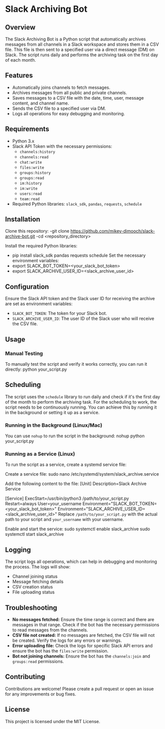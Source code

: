 # Slack Archiving Bot

## Overview
The Slack Archiving Bot is a Python script that automatically archives messages from all channels in a Slack workspace and stores them in a CSV file. This file is then sent to a specified user via a direct message (DM) on Slack. The script runs daily and performs the archiving task on the first day of each month.

## Features
- Automatically joins channels to fetch messages.
- Archives messages from all public and private channels.
- Saves messages to a CSV file with the date, time, user, message content, and channel name.
- Sends the CSV file to a specified user via DM.
- Logs all operations for easy debugging and monitoring.

## Requirements
- Python 3.x
- Slack API Token with the necessary permissions:
  - `channels:history`
  - `channels:read`
  - `chat:write`
  - `files:write`
  - `groups:history`
  - `groups:read`
  - `im:history`
  - `im:write`
  - `users:read`
  - `team:read`
- Required Python libraries: `slack_sdk`, `pandas`, `requests`, `schedule`

## Installation
Clone this repository:
-git clone https://github.com/mikey-dimooch/slack-archive-bot.git
-cd <repository_directory>

Install the required Python libraries:
- pip install slack_sdk pandas requests schedule
Set the necessary environment variables:
- export SLACK_BOT_TOKEN=<your_slack_bot_token>
- export SLACK_ARCHIVE_USER_ID=<slack_archive_user_id>

## Configuration
Ensure the Slack API token and the Slack user ID for receiving the archive are set as environment variables:
- `SLACK_BOT_TOKEN`: The token for your Slack bot.
- `SLACK_ARCHIVE_USER_ID`: The user ID of the Slack user who will receive the CSV file.

## Usage
### Manual Testing
To manually test the script and verify it works correctly, you can run it directly:
python your_script.py

## Scheduling
The script uses the `schedule` library to run daily and check if it's the first day of the month to perform the archiving task. For the scheduling to work, the script needs to be continuously running. You can achieve this by running it in the background or setting it up as a service.

### Running in the Background (Linux/Mac)
You can use `nohup` to run the script in the background:
nohup python your_script.py 

### Running as a Service (Linux)
To run the script as a service, create a systemd service file:

Create a service file:
sudo nano /etc/systemd/system/slack_archive.service

Add the following content to the file:
[Unit]
Description=Slack Archive Service

[Service]
ExecStart=/usr/bin/python3 /path/to/your_script.py
Restart=always
User=your_username
Environment="SLACK_BOT_TOKEN=<your_slack_bot_token>"
Environment="SLACK_ARCHIVE_USER_ID=<slack_archive_user_id>"
Replace `/path/to/your_script.py` with the actual path to your script and `your_username` with your username.

Enable and start the service:
sudo systemctl enable slack_archive
sudo systemctl start slack_archive

## Logging
The script logs all operations, which can help in debugging and monitoring the process. The logs will show:
- Channel joining status
- Message fetching details
- CSV creation status
- File uploading status

## Troubleshooting
- **No messages fetched:** Ensure the time range is correct and there are messages in that range. Check if the bot has the necessary permissions to read messages from the channels.
- **CSV file not created:** If no messages are fetched, the CSV file will not be created. Verify the logs for any errors or warnings.
- **Error uploading file:** Check the logs for specific Slack API errors and ensure the bot has the `files:write` permission.
- **Bot not joining channels:** Ensure the bot has the `channels:join` and `groups:read` permissions.

## Contributing
Contributions are welcome! Please create a pull request or open an issue for any improvements or bug fixes.

## License
This project is licensed under the MIT License.
